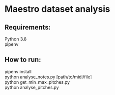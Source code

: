 # Maestro dataset analysis

## Requirements:
Python 3.8 </br>
pipenv

## How to run:
pipenv install </br>
python analyse_notes.py \[path/to/midi/file\] </br>
python get_min_max_pitches.py </br>
python analyse_pitches.py
